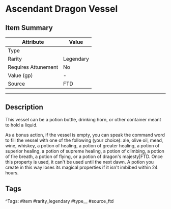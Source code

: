 # Ascendant Dragon Vessel

## Item Summary

| Attribute            | Value                        |
|----------------------|------------------------------|
| Type                 |   |
| Rarity               | Legendary             |
| Requires Attunement  | No                |
| Value (gp)           | -    |
| Source               | FTD |

---

## Description

This vessel can be a potion bottle, drinking horn, or other container meant to hold a liquid.

As a bonus action, if the vessel is empty, you can speak the command word to fill the vessel with one of the following (your choice): ale, olive oil, mead, wine, whiskey, a potion of healing, a potion of greater healing, a potion of superior healing, a potion of supreme healing, a potion of climbing, a potion of fire breath, a potion of flying, or a potion of dragon's majesty|FTD. Once this property is used, it can't be used until the next dawn. A potion you create in this way loses its magical properties if it isn't imbibed within 24 hours.

## Tags

^Tags: #item #rarity_legendary #type__ #source_ftd